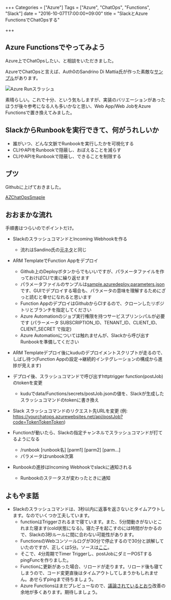 +++
Categories = ["Azure"]
Tags = ["Azure", "ChatOps", "Functions", "Slack"]
date = "2016-10-07T17:00:00+09:00"
title = "SlackとAzure FunctionsでChatOpsする"

+++

## Azure Functionsでやってみよう

Azure上でChatOpsしたい、と相談をいただきました。

AzureでChatOpsと言えば、Auth0のSandrino Di Mattia氏が作った素敵な[サンプル](http://fabriccontroller.net/chatops-deploy-and-manage-complete-environments-on-azure-using-slack/)があります。

![Azure Runスラッシュ](http://fabriccontroller.net/static/chatops-how-this-works.png.pagespeed.ce.lN444drUKd.png "from fabriccontroller.net")

素晴らしい。これで十分、という気もしますが、実装のバリエーションがあったほうが後々参考になる人も多いかなと思い、Web App/Web JobをAzure Functionsで置き換えてみました。

## SlackからRunbookを実行できて、何がうれしいか

* 誰がいつ、どんな文脈でRunbookを実行したかを可視化する
* CLIやAPIをRunbookで隠蔽し、おぼえることを減らす
* CLIやAPIをRunbookで隠蔽し、できることを制限する

## ブツ

Githubに上げておきました。

[AZChatOpsSmaple](https://github.com/ToruMakabe/AZChatOpsSample)

## おおまかな流れ

手順書はつらいのでポイントだけ。

* SlackのスラッシュコマンドとIncoming Webhookを作る
  * 流れはSandino氏の[元ネタ](http://fabriccontroller.net/chatops-deploy-and-manage-complete-environments-on-azure-using-slack/)と同じ
* ARM TemplateでFunction Appをデプロイ
  * Github上のDeployボタンからでもいいですが、パラメータファイルを作っておけばCLIで楽に繰り返せます
  * パラメータファイルのサンプルは[sample.azuredeploy.parameters.json](https://github.com/ToruMakabe/AZChatOpsSample/blob/master/sample.azuredeploy.parameters.json)です、GUIでデプロイする場合も、パラメータの意味を理解するためにざっと読むと幸せになれると思います
  * Function AppのデプロイはGithubからCIするので、クローンしたリポジトリとブランチを指定してください
  * Azure Automationのジョブ実行権限を持つサービスプリンシパルが必要です (パラーメータ SUBSCRIPTION_ID、TENANT_ID、CLIENT_ID、CLIENT_SECRET で指定)
  * Azure Automationについては触れませんが、Slackから呼び出すRunbookを準備してください
* ARM Templateデプロイ後にkuduのデプロイメントスクリプトが走るので、しばし待つ(Function Appの設定->継続的インテグレーションの構成から進捗が見えます)  
* デプロイ後、スラッシュコマンドで呼び出すhttptrigger function(postJob)のtokenを変更
  * kuduでdata/Functions/secrets/postJob.jsonの値を、Slackが生成したスラッシュコマンドのtokenに書き換え
* Slack スラッシュコマンドのリクエスト先URLを変更 (例: https://yourchatops.azurewebsites.net/api/postJob?code=TokenTokenToken)

* Functionが動いたら、Slackの指定チャンネルでスラッシュコマンドが打てるようになる
  * /runbook [runbook名] [parm1] [parm2] [parm...]
  * パラメータはrunbook次第
* Runbookの進捗はIncoming Webhookでslackに通知される
  * Runbookのステータスが変わったときに通知

## よもやま話

* Slackのスラッシュコマンドは、3秒以内に返事を返さないとタイムアウトします。なのでいくつか工夫しています。
  * functionはTriggerされるまで寝ています。また、5分間動きがないとこれまた寝ます(cold状態になる)。寝た子を起こすのには時間がかかるので、Slackの3秒ルールに間に合わない可能性があります。
  * FunctionsのWebコンソールログが30分で停止するので30分と誤解していたのですが、正しくは5分。ソースは[ここ](https://github.com/Azure/azure-webjobs-sdk-script/issues/529)。
  * そこで、4分周期でTimer Triggerし、postJobにダミーPOSTするpingFuncを作りました。
  * Functionに更新があった場合、リロードが走ります。リロード後も寝てしまうので、コード変更直後はタイムアウトしてしまうかもしれません。あせらずpingまで待ちましょう。
  * Azure Functionsはまだプレビューなので、[議論されているとおり](https://github.com/Azure/azure-webjobs-sdk-script/issues/529)改善の余地が多くあります。期待しましょう。